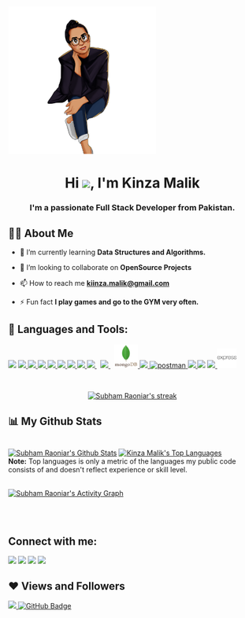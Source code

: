 <!-- <a href="#"><img width="100%" height="auto" src="https://i.imgur.com/iXuL1HG.png" height="175px"/></a> -->
<!-- <a href="#"><img width="100%" height="auto" src="./final.jpg" height="100px"/></a> -->
<!-- <a href="#"><img width="100%" height="auto" src="https://simplabs.com/assets/images/posts/2021-05-26-keeping-a-clean-git-history/illustration-a40c9543b15297efda375329d5ee380d.svg" height="175px"/></a> -->

<a href="#"> <img width='300' height="auto" src="./fix.png"/></a>
<!-- <a href="#"><img width="100%" height="auto" src="http://handboofixk.datalad.org/en/latest/_images/gitidentity.svg" height="175px"/></a> -->
<!-- <a href="#"><img width="100%" height="auto" src="./icon.png" height="100px"/></a> -->

<h1 align="center">Hi <img src="https://raw.githubusercontent.com/MartinHeinz/MartinHeinz/master/wave.gif" width="30px">, I'm Kinza Malik</h1>
<h3 align="center">I'm a passionate Full Stack Developer from Pakistan.</h3>


## 🙋‍♂️ About Me
<!-- <div>Icons made by <a href="https://www.freepik.com" title="Freepik">Freepik</a> from <a href="https://www.flaticon.com/" title="Flaticon">www.flaticon.com</a></div> -->
<!-- - 🔭 I’m currently working on **<img src="./react.png"/>** -->

- 🌱 I’m currently learning **Data Structures and Algorithms.**




- 👯 I’m looking to collaborate on **OpenSource Projects**
<!-- - 👨‍💻 All of my projects are available at **[My Portfolio](https://subhamraoniar.com)** -->

- 📫 How to reach me **kiinza.malik@gmail.com**

- ⚡ Fun fact **I play games and go to the GYM very often.**

## 🚀 Languages and Tools:

<p align="left"> 
   <img src="https://img.icons8.com/dusk/64/000000/php-logo.png"/>
    <a href="https://reactjs.org/" target="_blank"> <img src="https://img.icons8.com/color/48/000000/react-native.png"/> </a>
    <a href="https://spring.io/projects/spring-boot" target="_blank"> <img src="https://img.icons8.com/color/48/000000/spring-logo.png"/> </a> 
    <a href="https://developer.mozilla.org/en-US/docs/Web/JavaScript" target="_blank"> <img src="https://img.icons8.com/color/48/000000/javascript.png"/> </a> 
    <a href="https://www.w3.org/html/" target="_blank"> <img src="https://img.icons8.com/color/48/000000/html-5.png"/> </a> 
    <a href="https://www.w3schools.com/css/" target="_blank"> <img src="https://img.icons8.com/color/48/000000/css3.png"/> </a> 
    <a href="https://getbootstrap.com" target="_blank"> <img src="https://img.icons8.com/color/48/000000/bootstrap.png"/> </a> 
    <a href="https://www.python.org" target="_blank"> <img src="https://img.icons8.com/color/48/000000/python.png"/> </a> 
    <a style="padding-right:8px;" href="https://nodejs.org" target="_blank"> <img src="https://img.icons8.com/color/48/000000/nodejs.png"/> </a> 
    <a style="padding-right:8px;" href="https://www.mysql.com/" target="_blank"> <img src="https://img.icons8.com/fluent/50/000000/mysql-logo.png"/> </a>
    <a href="https://www.mongodb.com/" target="_blank"> <img src="https://raw.githubusercontent.com/devicons/devicon/master/icons/mongodb/mongodb-original-wordmark.svg" alt="mongodb" width="48" height="48"/> </a> 
    <a href="https://firebase.google.com/" target="_blank"> <img src="https://img.icons8.com/color/48/000000/firebase.png"/> </a> 
    <a href="https://postman.com" target="_blank"> <img src="https://www.vectorlogo.zone/logos/getpostman/getpostman-icon.svg" alt="postman" width="45" height="45"/> </a>   
    <a href="https://git-scm.com/" target="_blank"> <img src="https://img.icons8.com/color/48/000000/git.png"/> </a> 
   <img src="https://img.icons8.com/fluency/48/000000/laravel.png"/>
    <a href="https://redux.js.org" target="_blank"> <img src="https://img.icons8.com/color/48/000000/redux.png"/> </a>
    <a href="https://expressjs.com" target="_blank"> <img src="https://raw.githubusercontent.com/devicons/devicon/master/icons/express/express-original-wordmark.svg" alt="express" width="40" height="40"/> </a>
</p>

<!-- [![React Badge](https://img.shields.io/badge/-React-61DBFB?style=for-the-badge&labelColor=black&logo=react&logoColor=61DBFB)](#)  [![Javascript Badge](https://img.shields.io/badge/-Javascript-F0DB4F?style=for-the-badge&labelColor=black&logo=javascript&logoColor=F0DB4F)](#) [![Typescript Badge](https://img.shields.io/badge/-Typescript-007acc?style=for-the-badge&labelColor=black&logo=typescript&logoColor=007acc)](#) [![Nodejs Badge](https://img.shields.io/badge/-Nodejs-3C873A?style=for-the-badge&labelColor=black&logo=node.js&logoColor=3C873A)](#) [![GraphQL Badge](https://img.shields.io/badge/-GraphQl-e535ab?style=for-the-badge&labelColor=black&logo=node.js&logoColor=e535ab)](#) -->
<br/>

<p align="center">
    <a href="https://github.com/Kinzamalik/github-readme-streak-stats">
        <img title="🔥 Get streak stats for your profile at git.io/streak-stats" alt="Subham Raoniar's streak" src="https://github-readme-streak-stats.herokuapp.com/?user=Kinzamalik&theme=black-ice&hide_border=true&stroke=0000&background=060A0CD0"/>
    </a>
</p>

## 📊 My Github Stats

  <br/>
    <a href="https://github.com/Kinzamalik/github-readme-stats"><img alt="Subham Raoniar's Github Stats" src="https://github-readme-stats.vercel.app/api?username=Kinzamalik&show_icons=true&count_private=true&theme=react&hide_border=true&bg_color=0D1117" /></a>
  <a href="https://github.com/Kinzamalik/github-readme-stats"><img alt="Kinza Malik's Top Languages" src="https://github-readme-stats.vercel.app/api/top-langs/?username=Kinzamalik&langs_count=8&count_private=true&layout=compact&theme=react&hide_border=true&bg_color=0D1117" /></a>
  <br/>
  <b>Note:</b> Top languages is only a metric of the languages my public code consists of and doesn't reflect experience or skill level.


<br/>
<br/>

<a href="https://github.com/Kinzamalik/github-readme-activity-graph"><img alt="Subham Raoniar's Activity Graph" src="https://activity-graph.herokuapp.com/graph?username=Kinzamalik&bg_color=0D1117&color=5BCDEC&line=5BCDEC&point=FFFFFF&hide_border=true" /></a>

<br/>
<br/>

## Connect with me:
<p align="left">

<a href = "https://www.linkedin.com/in/kinza-malik-a966281b4/"><img src="https://img.icons8.com/fluent/48/000000/linkedin.png"/></a>
<a href = "https://twitter.com/KinzaySays"><img src="https://img.icons8.com/fluent/48/000000/twitter.png"/></a>
<a href = "https://www.instagram.com/kiinza.malikk/"><img src="https://img.icons8.com/fluent/48/000000/instagram-new.png"/></a>
<a href = "https://www.facebook.com/kiinzyyy/"><img src="https://img.icons8.com/color/48/000000/facebook.png"/></a>

</p>

## ❤ Views and Followers
<a href="https://github.com/Meghna-DAS/github-profile-views-counter">
    <img src="https://komarev.com/ghpvc/?username=Kinzamalik">
</a>
<a href="https://github.com/Kinzamalik?tab=followers"><img src="https://img.shields.io/github/followers/Kinzamalik?label=Followers&style=social" alt="GitHub Badge"></a>
